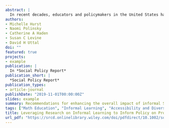 ```yaml
---
abstract: |
  In recent decades, educators and policymakers in the United States have increased their focus on Science, Technology, Engineering, and Mathematics (STEM) learning opportunities both in school and in informal learning environments outside of school. Informal STEM learning can take place in varied settings and involves a variety of STEM domains (e.g., engaging in engineering practices in a construction exhibit at a museum; talking about math during book reading at home). Here we provide a selective review of the literature on informal STEM learning to illustrate how these educational experiences are crucial for efforts to increase early STEM learning even before children reach school age. Leveraging cognitive and learning science research to inform policy, we make three recommendations to advance the impact of informal STEM learning: 1) integrate cognitive and learning science–based learning practices into informal learning contexts, 2) increase accessibility and diversity of informal STEM experiences, and 3) create explicit connections and coherence between formal and informal STEM learning opportunities in early childhood education.
authors:
- Michelle Hurst
- Naomi Polinsky
- Catherine A Haden
- Susan C Levine
- David H Uttal
doi: ""
featured: true
projects:
- example
publication: |
  In *Social Policy Report*
publication_short: |
  *Social Policy Report*
publication_types: 
- article-journal
publishDate: "2019-11-01T00:00:00Z"
slides: example
summary: Recommendations for enhancing the overall impact of informal STEM learning.
tags: ["Math Education", "Informal Learning", "Accessibility and Diversity"]
title: Leveraging Research on Informal Learning to Inform Policy on Promoting Early STEM
url_pdf: "https://srcd.onlinelibrary.wiley.com/doi/pdfdirect/10.1002/sop2.5"
---
```

